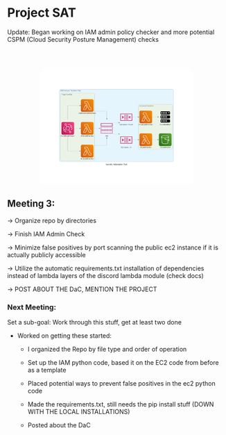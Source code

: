 # Project SAT

Update: Began working on IAM admin policy checker and more potential CSPM (Cloud Security Posture Management) checks

<br><br>
<center><img src="Draft_3.png" alt="3rd Draft" width="70%"/></center>

## Meeting 3:

&rarr; Organize repo by directories

&rarr; Finish IAM Admin Check

&rarr; Minimize false positives by port scanning the public ec2 instance if it is actually publicly accessible

&rarr; Utilize the automatic requirements.txt installation of dependencies instead of lambda layers of the discord lambda module (check docs)

&rarr; POST ABOUT THE DaC, MENTION THE PROJECT

### Next Meeting:
 Set a sub-goal: Work through this stuff, get at least two done

 - Worked on getting these started:

    - I organized the Repo by file type and order of operation

    - Set up the IAM python code, based it on the EC2 code from before as a template

    - Placed potential ways to prevent false positives in the ec2 python code
    
    - Made the requirements.txt, still needs the pip install stuff (DOWN WITH THE LOCAL INSTALLATIONS)

    - Posted about the DaC